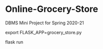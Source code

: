 # Online-Grocery-Store
DBMS Mini Project for Spring 2020-21

export FLASK_APP=grocery_store.py

flask run
